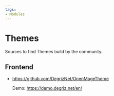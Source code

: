```yaml
---
tags:
- Modules
---
```


# Themes

Sources to find Themes build by the community.

## Frontend

- https://github.com/DegrizNet/OpenMageTheme

    Demo: https://demo.degriz.net/en/